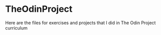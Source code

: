 # TheOdinProject
Here are the files for exercises and projects that I did in The Odin Project curriculum
